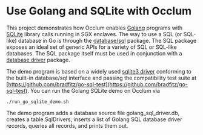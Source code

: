 # Use Golang and SQLite with Occlum

This project demonstrates how Occlum enables [Golang](https://golang.org) programs with [SQLite](https://www.sqlite.org/index.html) library calls running in SGX enclaves. The way to use a SQL (or SQL-like) database in Go is through the [database/sql](https://golang.org/pkg/database/sql/) package. The SQL package exposes an ideal set of generic APIs for a variety of SQL or SQL-like databases. The SQL package itself must be used in conjunction with a [database driver](https://github.com/golang/go/wiki/SQLDrivers) package.

The demo program is based on a widely used [sqlite3 driver](https://github.com/mattn/go-sqlite3) conforming to the built-in database/sql interface and passing the compatibility test suite at [https://github.com/bradfitz/go-sql-test](https://github.com/bradfitz/go-sql-test). You can run the Golang SQLite demo on Occlum via
```
./run_go_sqlite_demo.sh
```

The demo program adds a database source file golang_sql_driver.db, creates a table SqlDrivers, inserts a list of Golang SQL database driver records, queries all records, and prints them out.

